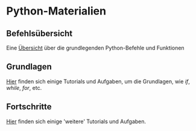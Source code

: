 # Python-Materialien

## Befehlsübersicht
Eine [Übersicht][ref] über die grundlegenden Python-Befehle und Funktionen

## Grundlagen
[Hier][grund] finden sich einige Tutorials und Aufgaben, um die Grundlagen, wie _if_, _while_, _for_, etc.

## Fortschritte
[Hier][fort] finden sich einige 'weitere' Tutorials und Aufgaben.


[ref]: https://github.com/coderdojoka/Materialien/raw/master/Python/Befehls%C3%BCbersicht/%C3%9Cbersicht.pdf
[grund]: https://github.com/coderdojoka/Materialien/tree/master/Python/Grundlagen
[fort]: https://github.com/coderdojoka/Materialien/tree/master/Python/Fortschritte